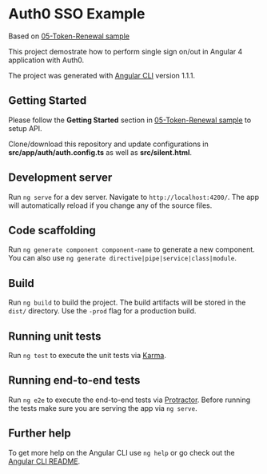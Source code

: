 # Auth0 SSO Example
Based on [05-Token-Renewal sample](https://github.com/auth0-samples/auth0-angular-samples/tree/699b0864d4f5415770aedd1b54e89a153f174a35/05-Token-Renewal) 

This project demostrate how to perform single sign on/out in Angular 4 application with Auth0. 

The project was generated with [Angular CLI](https://github.com/angular/angular-cli) version 1.1.1.

## Getting Started
Please follow the **Getting Started** section in [05-Token-Renewal sample](https://github.com/auth0-samples/auth0-angular-samples/tree/699b0864d4f5415770aedd1b54e89a153f174a35/05-Token-Renewal) to setup API.

Clone/download this repository and update configurations in **src/app/auth/auth.config.ts** as well as **src/silent.html**.

## Development server

Run `ng serve` for a dev server. Navigate to `http://localhost:4200/`. The app will automatically reload if you change any of the source files.

## Code scaffolding

Run `ng generate component component-name` to generate a new component. You can also use `ng generate directive|pipe|service|class|module`.

## Build

Run `ng build` to build the project. The build artifacts will be stored in the `dist/` directory. Use the `-prod` flag for a production build.

## Running unit tests

Run `ng test` to execute the unit tests via [Karma](https://karma-runner.github.io).

## Running end-to-end tests

Run `ng e2e` to execute the end-to-end tests via [Protractor](http://www.protractortest.org/).
Before running the tests make sure you are serving the app via `ng serve`.

## Further help

To get more help on the Angular CLI use `ng help` or go check out the [Angular CLI README](https://github.com/angular/angular-cli/blob/master/README.md).
